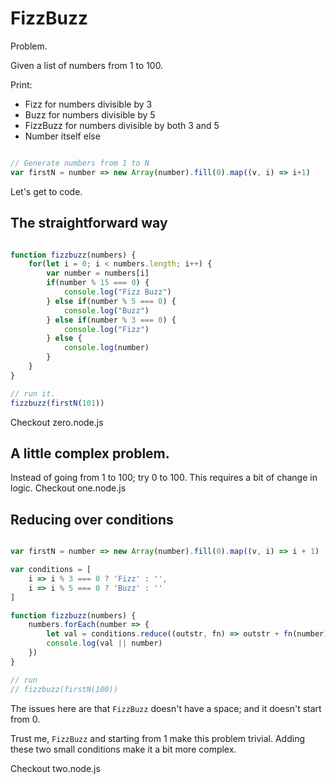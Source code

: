 # FizzBuzz

Problem.

Given a list of numbers from  1 to 100.

Print:

-    Fizz for numbers divisible by 3
-    Buzz for numbers divisible by 5
-    FizzBuzz for numbers divisible by both 3 and 5
-    Number itself else

```javascript

// Generate numbers from 1 to N
var firstN = number => new Array(number).fill(0).map((v, i) => i+1)

```

Let's get to code.

## The straightforward way

```javascript

function fizzbuzz(numbers) {
    for(let i = 0; i < numbers.length; i++) {
        var number = numbers[i]
        if(number % 15 === 0) {
            console.log("Fizz Buzz")
        } else if(number % 5 === 0) {
            console.log("Buzz")
        } else if(number % 3 === 0) {
            console.log("Fizz")
        } else {
            console.log(number)
        }
    }
}

// run it.
fizzbuzz(firstN(101))

```

Checkout zero.node.js

## A little complex problem.

Instead of going from 1 to 100; try 0 to 100. This requires a bit of change in logic. Checkout one.node.js

## Reducing over conditions

```javascript

var firstN = number => new Array(number).fill(0).map((v, i) => i + 1)

var conditions = [
    i => i % 3 === 0 ? 'Fizz' : '',
    i => i % 5 === 0 ? 'Buzz' : ''
]

function fizzbuzz(numbers) {
    numbers.forEach(number => {
        let val = conditions.reduce((outstr, fn) => outstr + fn(number), '')
        console.log(val || number)
    })
}

// run
// fizzbuzz(firstN(100))

```

The issues here are that `FizzBuzz` doesn't have a space; and it doesn't start from 0.

Trust me, `FizzBuzz` and starting from 1 make this problem trivial. Adding these two small conditions make it a bit more complex.

Checkout two.node.js

